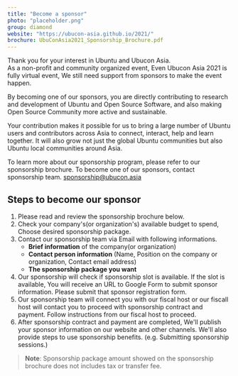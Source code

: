 ```yaml
---
title: "Become a sponsor"
photo: "placeholder.png"
group: diamond
website: "https://ubucon-asia.github.io/2021/"
brochure: UbuConAsia2021_Sponsorship_Brochure.pdf 
---
```

Thank you for your interest in Ubuntu and Ubucon Asia.  
As a non-profit and community organized event, Even Ubucon Asia 2021 is fully virtual event,
We still need support from sponsors to make the event happen.

By becoming one of our sponsors, you are directly contributing to research and development of Ubuntu and Open Source Software, and also making Open Source Community more active and sustainable.

Your contribution makes it possible for us to bring a large number of Ubuntu users and contributors across Asia to connect, interact, help and learn together. It will also grow not just the global Ubuntu communities but also Ubuntu local communities around Asia.

To learn more about our sponsorship program, please refer to our sponsorship brochure.
To become one of our sponsors, contact sponsorship team. sponsorship@ubucon.asia

## Steps to become our sponsor
1. Please read and review the sponsorship brochure below.
2. Check your company's(or organization's) available budget to spend, Choose desired sponsorship package.
3. Contact our sponsorship team via Email with following informations.
    - **Brief information** of the company(or organization)
    - **Contact person information** (Name, Position on the company or organization, Contact email address)
    - **The sponsorship package you want** 
4. Our sponsorship will check if sponsorship slot is available. If the slot is available, You will receive an URL to Google Form to submit sponsor information. Please submit that sponsor registration form.
5. Our sponsorship team will connect you with our fiscal host or our fiscall host will contact you to proceed with sponsorship contract and payment. Follow instructions from our fiscal host to proceed.
6. After sponsorship contract and payment are completed, We'll publish your sponsor information on our website and other channels. We'll also provide steps to use sponsorship benefits. (e.g. Submitting sponsorship sessions.)

> **Note**: Sponsorship package amount showed on the sponsorship brochure does not includes tax or transfer fee.